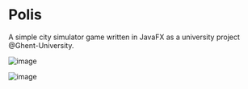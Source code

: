 # Polis

A simple city simulator game written in JavaFX as a university project @Ghent-University.

![image](https://user-images.githubusercontent.com/107751576/174446032-dc47621e-32d9-4506-a524-7942d66c5ad4.png)

![image](https://user-images.githubusercontent.com/107751576/174446527-e3f18509-f122-4e33-8b11-ec30e243be78.png)
